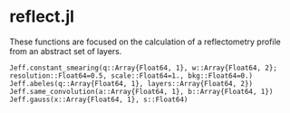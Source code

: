 # reflect.jl

These functions are focused on the calculation of a reflectometry profile from an abstract set of layers. 

```@docs
Jeff.constant_smearing(q::Array{Float64, 1}, w::Array{Float64, 2}; resolution::Float64=0.5, scale::Float64=1., bkg::Float64=0.)
Jeff.abeles(q::Array{Float64, 1}, layers::Array{Float64, 2})
Jeff.same_convolution(a::Array{Float64, 1}, b::Array{Float64, 1})
Jeff.gauss(x::Array{Float64, 1}, s::Float64)
```